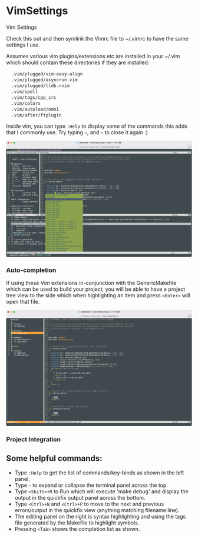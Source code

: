 # VimSettings
Vim Settings

Check this out and then symlink the Vimrc file to ~/.vimrc to have the same settings I use.

Assumes various vim plugins/extensions etc are installed in your ~/.vim which should contain these directories if they are installed:

```
  .vim/plugged/vim-easy-align
  .vim/plugged/asyncrun.vim
  .vim/plugged/lldb.nvim
  .vim/spell
  .vim/tags/cpp_src
  .vim/colors
  .vim/autoload/omni
  .vim/after/ftplugin
```

Inside vim, you can type `:Help` to display some of the commands this adds that I commonly use. Try typing `~`, and `~` to close it again :)


![Auto Completiont](screenshot2.png)

### Auto-completion

If using these Vim extensions in-conjunction with the GenericMakefile which can be used to build your project, you will be able to have a
project tree view to the side which when highlighting an item and press `<Enter>` will open that file.

![Project Integration](screenshot3.png)

### Project Integration

## Some helpful commands:

- Type `:Help` to get the list of commands/key-binds as shown in the left panel.
- Type `~` to expand or collapse the terminal panel across the top.
- Type `<Shift>+R` to Run which will execute 'make debug' and display the output in the quickfix output panel across the bottom.
- Type `<Ctrl>+N` and `<Ctrl>+P` to move to the next and previous errors/output in the quickfix view (anything matching filename:line).
- The editing panel on the right is syntax highlighting and using the tags file generated by the Makefile to highlight symbols.
- Pressing `<Tab>` shows the completion list as shown.

